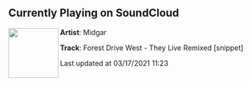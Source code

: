## Currently Playing on SoundCloud

[<img align="left" width="100" src="https://i1.sndcdn.com/artworks-Fz4u9w6nKBRPz17I-0lcW4Q-t500x500.jpg">](https://soundcloud.com/midgar_records/mdg017x_snippet)

**Artist**: Midgar 

**Track**: Forest Drive West - They Live Remixed [snippet]

Last updated at 03/17/2021 11:23
